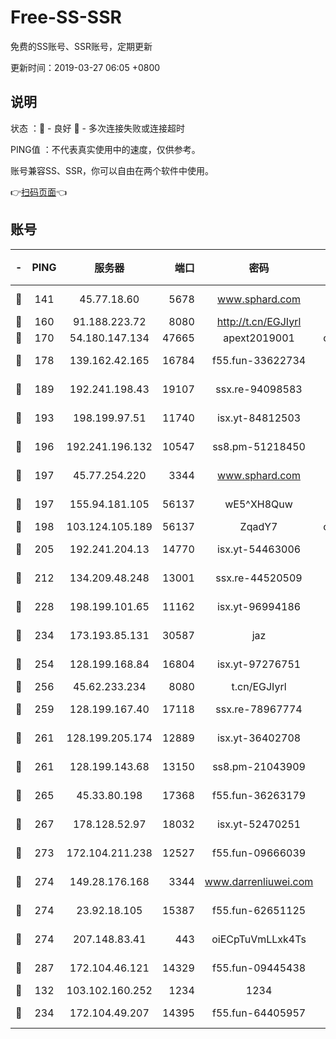 # Free-SS-SSR

免费的SS账号、SSR账号，定期更新

更新时间：2019-03-27 06:05 +0800

## 说明

状态     ：🙂 - 良好 🙁 - 多次连接失败或连接超时

PING值   ：不代表真实使用中的速度，仅供参考。

账号兼容SS、SSR，你可以自由在两个软件中使用。

👉[扫码页面](https://liesauer.github.io/Free-SS-SSR/)👈

## 账号

|-|PING|服务器|端口|密码|加密方式|区域|
|:----:|:----:|:-----:|-----:|:----:|:----:|:----:|
|🙂|141|45.77.18.60|5678|www.sphard.com|aes-256-cfb|JP|
|🙂|160|91.188.223.72|8080|http://t.cn/EGJIyrl|rc4-md5|RU|
|🙂|170|54.180.147.134|47665|apext2019001|chacha20|KR|
|🙂|178|139.162.42.165|16784|f55.fun-33622734|aes-256-cfb|SG|
|🙂|189|192.241.198.43|19107|ssx.re-94098583|aes-256-cfb|US|
|🙂|193|198.199.97.51|11740|isx.yt-84812503|aes-256-cfb|US|
|🙂|196|192.241.196.132|10547|ss8.pm-51218450|aes-256-cfb|US|
|🙂|197|45.77.254.220|3344|www.sphard.com|aes-256-cfb|SG|
|🙂|197|155.94.181.105|56137|wE5^XH8Quw|aes-256-cfb|US|
|🙂|198|103.124.105.189|56137|ZqadY7|chacha20|US|
|🙂|205|192.241.204.13|14770|isx.yt-54463006|aes-256-cfb|US|
|🙂|212|134.209.48.248|13001|ssx.re-44520509|aes-256-cfb|US|
|🙂|228|198.199.101.65|11162|isx.yt-96994186|aes-256-cfb|US|
|🙂|234|173.193.85.131|30587|jaz|aes-256-cfb|US|
|🙂|254|128.199.168.84|16804|isx.yt-97276751|aes-256-cfb|SG|
|🙂|256|45.62.233.234|8080|t.cn/EGJIyrl|rc4-md5|CA|
|🙂|259|128.199.167.40|17118|ssx.re-78967774|aes-256-cfb|SG|
|🙂|261|128.199.205.174|12889|isx.yt-36402708|aes-256-cfb|SG|
|🙂|261|128.199.143.68|13150|ss8.pm-21043909|aes-256-cfb|SG|
|🙂|265|45.33.80.198|17368|f55.fun-36263179|aes-256-cfb|US|
|🙂|267|178.128.52.97|18032|isx.yt-52470251|aes-256-cfb|SG|
|🙂|273|172.104.211.238|12527|f55.fun-09666039|aes-256-cfb|US|
|🙂|274|149.28.176.168|3344|www.darrenliuwei.com|aes-256-cfb|AU|
|🙂|274|23.92.18.105|15387|f55.fun-62651125|aes-256-cfb|US|
|🙂|274|207.148.83.41|443|oiECpTuVmLLxk4Ts|aes-256-cfb|AU|
|🙂|287|172.104.46.121|14329|f55.fun-09445438|aes-256-cfb|SG|
|🙂|132|103.102.160.252|1234|1234|rc4-md5|JP|
|🙂|234|172.104.49.207|14395|f55.fun-64405957|aes-256-cfb|SG|
